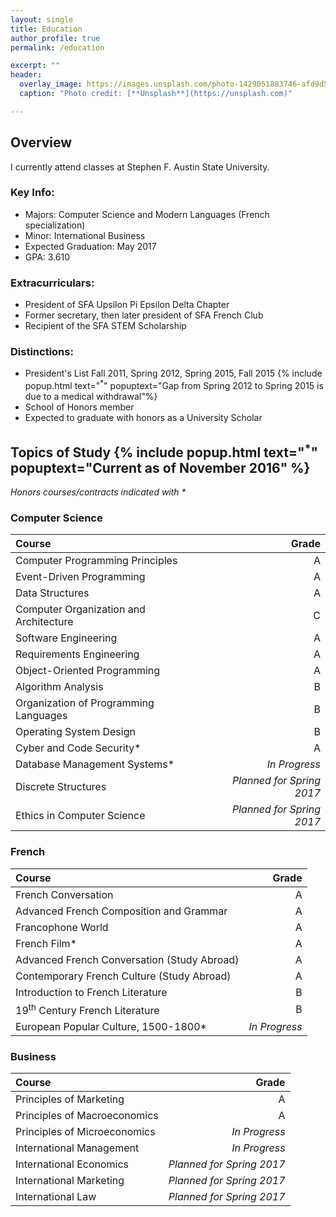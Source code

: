 ```yaml
---
layout: single
title: Education
author_profile: true
permalink: /education

excerpt: ""
header:
  overlay_image: https://images.unsplash.com/photo-1429051883746-afd9d56fbdaf?ixlib=rb-0.3.5&q=80&fm=jpg&crop=entropy&s=a40432a29a1c55fc0b2ec7f1f2271877
  caption: "Photo credit: [**Unsplash**](https://unsplash.com)"

---
```


## Overview

I currently attend classes at Stephen F. Austin State University.

### Key Info:

- Majors: Computer Science and Modern Languages (French specialization)
- Minor: International Business
- Expected Graduation: May 2017
- GPA: 3.610

### Extracurriculars:

- President of SFA Upsilon Pi Epsilon Delta Chapter
- Former secretary, then later president of SFA French Club
- Recipient of the SFA STEM Scholarship

### Distinctions:

- President's List Fall 2011, Spring 2012, Spring 2015, Fall 2015 {% include popup.html text="<sup>\*</sup>" popuptext="Gap from Spring 2012 to Spring 2015 is due to a medical withdrawal"%}
- School of Honors member
- Expected to graduate with honors as a University Scholar


## Topics of Study {% include popup.html text="<sup>\*</sup>" popuptext="Current as of November 2016" %}

*Honors courses/contracts indicated with \**

### Computer Science

Course|Grade
:--|--:
Computer Programming Principles|A
Event-Driven Programming|A
Data Structures|A
Computer Organization and Architecture|C
Software Engineering|A
Requirements Engineering|A
Object-Oriented Programming|A
Algorithm Analysis|B
Organization of Programming Languages|B
Operating System Design|B
Cyber and Code Security\*|A
Database Management Systems\*|*In Progress*
Discrete Structures|*Planned for Spring 2017*
Ethics in Computer Science|*Planned for Spring 2017*

### French

Course|Grade
:--|--:
French Conversation|A
Advanced French Composition and Grammar|A
Francophone World|A
French Film\*|A
Advanced French Conversation (Study Abroad)|A
Contemporary French Culture (Study Abroad)|A
Introduction to French Literature|B
19<sup>th</sup> Century French Literature|B
European Popular Culture, 1500-1800\*|*In Progress*


### Business

Course|Grade
:--|--:
Principles of Marketing|A
Principles of Macroeconomics|A
Principles of Microeconomics|*In Progress*
International Management|*In Progress*
International Economics|*Planned for Spring 2017*
International Marketing|*Planned for Spring 2017*
International Law|*Planned for Spring 2017*
